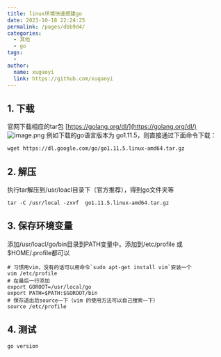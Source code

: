 ```yaml
---
title: linux环境快速搭建go
date: 2023-10-18 22:24:25
permalink: /pages/dbb9d4/
categories:
  - 其他
  - go
tags:
  - 
author: 
  name: xugaoyi
  link: https://github.com/xugaoyi
---
```


## 1. 下载
官网下载相应的tar包 [https://golang.org/dl/](https://golang.org/dl/)
![image.png](https://cdn.nlark.com/yuque/0/2023/png/29475739/1697096603938-5cc81b1d-9cf7-4b41-8f96-299920fccc73.png#averageHue=%23f6f6f6&clientId=u35e0f9b9-6f11-4&from=paste&height=191&id=ucdf8e5ea&originHeight=382&originWidth=695&originalType=binary&ratio=2&rotation=0&showTitle=false&size=146036&status=done&style=none&taskId=u91842240-c8d5-4d92-a1ac-2ceaeee1021&title=&width=347.5)
例如下载的go语言版本为 go1.11.5，则直接通过下面命令下载：
```shell
wget https://dl.google.com/go/go1.11.5.linux-amd64.tar.gz
```
## 2. 解压
执行tar解压到/usr/loacl目录下（官方推荐），得到go文件夹等
```shell
tar -C /usr/local -zxvf  go1.11.5.linux-amd64.tar.gz
```

## 3. 保存环境变量
添加/usr/loacl/go/bin目录到PATH变量中。添加到/etc/profile 或$HOME/.profile都可以
```shell
# 习惯用vim，没有的话可以用命令`sudo apt-get install vim`安装一个
vim /etc/profile
# 在最后一行添加
export GOROOT=/usr/local/go
export PATH=$PATH:$GOROOT/bin
# 保存退出后source一下（vim 的使用方法可以自己搜索一下）
source /etc/profile
```
## 4. 测试
```shell
go version
```
